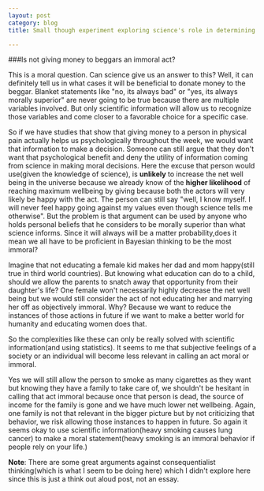 ```yaml
---
layout: post
category: blog
title: Small though experiment exploring science's role in determining morality

---
```


###Is not giving money to beggars an immoral act? 

This is a moral question. Can science give us an answer to this? Well, it can
definitely tell us in what cases it will be beneficial to donate money to the beggar.
Blanket statements like "no, its always bad"  or "yes, its always morally superior" are never going to be true because there
are multiple variables involved. But only scientific information will allow us to 
recognize those variables and come closer to a favorable choice for a specific case. 

So if we have studies that show that giving money to a person in physical pain actually helps us
psychologically throughout the week, we would want that information to make a 
decision. Someone can still argue that they don't want that psychological
benefit and deny the utility of information coming from science in making moral decisions. Here the excuse that person 
would use(given the knowledge of science), is **unlikely** to increase the net well being in the universe because we
already know of the **higher likelihood** of reaching maximum wellbeing by giving because 
both the actors will very likely be happy with the act. The person can still say  "well,
I know myself. I will never feel happy going against my values even though science 
tells me otherwise". But the problem is that argument can be used by anyone who holds personal beliefs that he considers to be 
morally superior than what science informs. Since it will always will be a matter probability,does it mean we all have to be 
proficient in Bayesian thinking to be the most immoral?

Imagine that not 
educating a female kid makes her dad and mom happy(still true in third world countries). But knowing what education can do to
a child, should we allow the parents to snatch away that opportunity from their 
daughter's life? One female won't necessarily highly decrease the net well being but
we would still consider the act of not educating her and marrying her off as 
objectively immoral. Why? Because we want to reduce the 
instances of those actions in future if we want to  make a better world for humanity and educating women does that.

So the complexities like these can only be really solved with scientific information(and using statistics).
It seems to me that subjective feelings of a society or an individual will become less relevant in calling an act moral or immoral.

Yes we will still allow the person to smoke as many cigarettes as they want but knowing
they have a family to take care of, we shouldn't be hesitant in calling that act
immoral because once that person is dead, the source of income for the family is gone
and we have much lower net wellbeing. Again, one family is not that relevant in the bigger picture but by
not criticizing that behavior, we risk allowing those instances to happen in future.
So again it seems okay to use scientific information(heavy smoking causes lung cancer) to make a moral
statement(heavy smoking is an immoral behavior if people rely on your life.) 

**Note**: There are some great arguments against consequentialist thinking(which is what I seem to be doing here) which I didn't 
explore here since this is just a think out aloud post, not an essay. 


